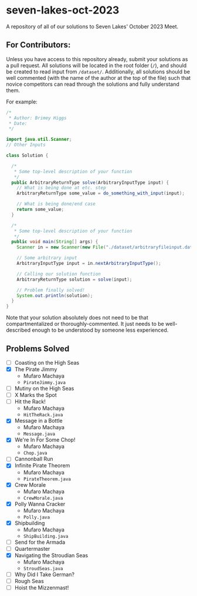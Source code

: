 # seven-lakes-oct-2023
A repository of all of our solutions to Seven Lakes' October 2023 Meet.

## For Contributors:

Unless you have access to this repository already, submit your solutions as a pull request. All solutions will be located in the root folder (`/`), and should be created to read input from `/dataset/`. Additionally, all solutions should be well commented (with the name of the author at the top of the file) such that novice competitors can read through the solutions and fully understand them.

For example:

```java
/*
 * Author: Brimey Higgs
 * Date: 
 */

import java.util.Scanner;
// Other Inputs

class Solution {

  /*
   * Some top-level description of your function
   */
  public ArbitraryReturnType solve(ArbitraryInputType input) {
    // What is being done at etc. step
    ArbitraryReturnType some_value = do_something_with_input(input);

    // What is being done/end case
    return some_value;
  }

  /*
   * Some top-level description of your function
   */
  public void main(String[] args) {
    Scanner in = new Scanner(new File("./dataset/arbitraryfileinput.dat"));

    // Some arbitrary input
    ArbitraryInputType input = in.nextArbitraryInputType();

    // Calling our solution function
    ArbitraryReturnType solution = solve(input);

    // Problem finally solved!
    System.out.println(solution);
  }
}
```

Note that your solution absolutely does not need to be that compartmentalized or thoroughly-commented. It just needs to be well-described enough to be understood by someone less experienced.

## Problems Solved

- [ ] Coasting on the High Seas
- [X] The Pirate Jimmy
  - Mufaro Machaya
  - `PirateJimmy.java`
- [ ] Mutiny on the High Seas
- [ ] X Marks the Spot
- [ ] Hit the Rack!
  - Mufaro Machaya
  - `HitTheRack.java`
- [X] Message in a Bottle
  - Mufaro Machaya
  - `Message.java`
- [X] We're In For Some Chop!
  - Mufaro Machaya
  - `Chop.java`
- [ ] Cannonball Run
- [X] Infinite Pirate Theorem
  - Mufaro Machaya
  - `PirateTheorem.java`
- [X] Crew Morale
  - Mufaro Machaya
  - `CrewMorale.java`
- [X] Polly Wanna Cracker
  - Mufaro Machaya
  - `Polly.java`
- [X] Shipbuilding
  - Mufaro Machaya
  - `ShipBuilding.java`
- [ ] Send for the Armada
- [ ] Quartermaster
- [X] Navigating the Stroudian Seas
  - Mufaro Machaya
  - `StroudSeas.java`
- [ ] Why Did I Take German?
- [ ] Rough Seas
- [ ] Hoist the Mizzenmast!